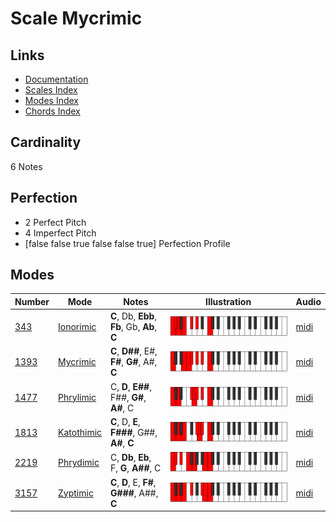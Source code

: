 # Scale Mycrimic

## Links

- [Documentation](index.md)
- [Scales Index](Scales.md)
- [Modes Index](Modes.md)
- [Chords Index](Chords.md)

## Cardinality

6 Notes

## Perfection

- 2 Perfect Pitch
- 4 Imperfect Pitch
- [false false true false false true] Perfection Profile

## Modes

| Number | Mode | Notes | Illustration | Audio |
|--------|------|-------|--------------|-------|
| [343](https://ianring.com/musictheory/scales/343) | [Ionorimic](ModeIonorimic.md) | **C**, Db, **Ebb**, **Fb**, Gb, **Ab**, **C** | ![CNaturalIonorimic](ModeCNaturalIonorimic.png) | [midi](https://github.com/edipermadi/music/blob/main/docs/ModeCNaturalIonorimic.mid?raw=true) | 
| [1393](https://ianring.com/musictheory/scales/1393) | [Mycrimic](ModeMycrimic.md) | **C**, **D##**, E#, **F#**, **G#**, A#, **C** | ![CNaturalMycrimic](ModeCNaturalMycrimic.png) | [midi](https://github.com/edipermadi/music/blob/main/docs/ModeCNaturalMycrimic.mid?raw=true) | 
| [1477](https://ianring.com/musictheory/scales/1477) | [Phrylimic](ModePhrylimic.md) | C, **D**, **E##**, F##, **G#**, **A#**, C | ![CNaturalPhrylimic](ModeCNaturalPhrylimic.png) | [midi](https://github.com/edipermadi/music/blob/main/docs/ModeCNaturalPhrylimic.mid?raw=true) | 
| [1813](https://ianring.com/musictheory/scales/1813) | [Katothimic](ModeKatothimic.md) | **C**, D, **E**, **F###**, G##, **A#**, **C** | ![CNaturalKatothimic](ModeCNaturalKatothimic.png) | [midi](https://github.com/edipermadi/music/blob/main/docs/ModeCNaturalKatothimic.mid?raw=true) | 
| [2219](https://ianring.com/musictheory/scales/2219) | [Phrydimic](ModePhrydimic.md) | C, **Db**, **Eb**, F, **G**, **A##**, C | ![CNaturalPhrydimic](ModeCNaturalPhrydimic.png) | [midi](https://github.com/edipermadi/music/blob/main/docs/ModeCNaturalPhrydimic.mid?raw=true) | 
| [3157](https://ianring.com/musictheory/scales/3157) | [Zyptimic](ModeZyptimic.md) | **C**, **D**, E, **F#**, **G###**, A##, **C** | ![CNaturalZyptimic](ModeCNaturalZyptimic.png) | [midi](https://github.com/edipermadi/music/blob/main/docs/ModeCNaturalZyptimic.mid?raw=true) | 
